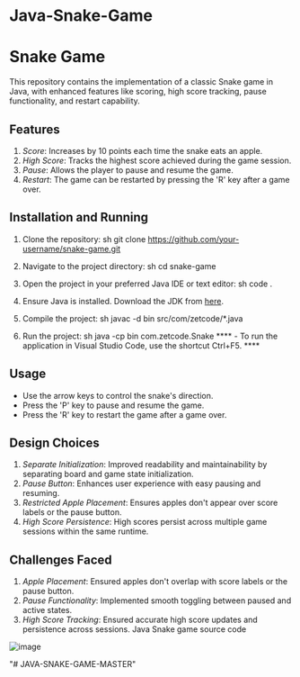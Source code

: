 # Java-Snake-Game
# Snake Game

This repository contains the implementation of a classic Snake game in Java, with enhanced features like scoring, high score tracking, pause functionality, and restart capability.

## Features

1. *Score*: Increases by 10 points each time the snake eats an apple.
2. *High Score*: Tracks the highest score achieved during the game session.
3. *Pause*: Allows the player to pause and resume the game.
4. *Restart*: The game can be restarted by pressing the 'R' key after a game over.

## Installation and Running

1. Clone the repository:
    sh
    git clone https://github.com/your-username/snake-game.git
    

2. Navigate to the project directory:
    sh
    cd snake-game
    

3. Open the project in your preferred Java IDE or text editor:
    sh
    code .
    

4. Ensure Java is installed. Download the JDK from [here](https://www.oracle.com/java/technologies/javase-downloads.html).

5. Compile the project:
    sh
    javac -d bin src/com/zetcode/*.java
    

6. Run the project:
    sh
    java -cp bin com.zetcode.Snake
   **** - To run the application in Visual Studio Code, use the shortcut Ctrl+F5. ****

## Usage

- Use the arrow keys to control the snake's direction.
- Press the 'P' key to pause and resume the game.
- Press the 'R' key to restart the game after a game over.

## Design Choices

1. *Separate Initialization*: Improved readability and maintainability by separating board and game state initialization.
2. *Pause Button*: Enhances user experience with easy pausing and resuming.
3. *Restricted Apple Placement*: Ensures apples don't appear over score labels or the pause button.
4. *High Score Persistence*: High scores persist across multiple game sessions within the same runtime.

## Challenges Faced

1. *Apple Placement*: Ensured apples don't overlap with score labels or the pause button.
2. *Pause Functionality*: Implemented smooth toggling between paused and active states.
3. *High Score Tracking*: Ensured accurate high score updates and persistence across sessions.
Java Snake game source code

![image](https://github.com/Ruthik005/JAVA-SNAKE-GAME-MASTER/assets/157978872/f830b9b5-5591-4436-b1bb-35a828df2d05)

 
"# JAVA-SNAKE-GAME-MASTER" 
